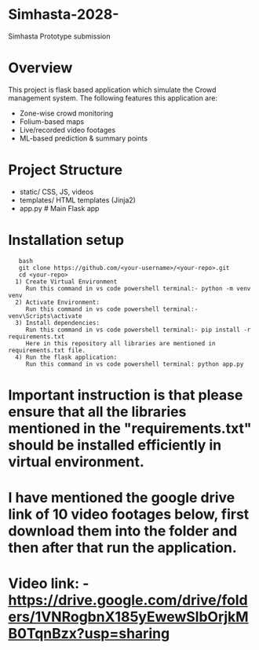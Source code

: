 # Simhasta-2028-
Simhasta Prototype submission
# Overview
This project is flask based application which simulate the Crowd management system. 
The following features this application are:
- Zone-wise crowd monitoring  
- Folium-based maps  
- Live/recorded video footages  
- ML-based prediction & summary points
# Project Structure
 - static/ CSS, JS, videos
 - templates/ HTML templates (Jinja2)
 - app.py # Main Flask app
# Installation setup
       bash
       git clone https://github.com/<your-username>/<your-repo>.git
       cd <your-repo>
      1) Create Virtual Environment 
         Run this command in vs code powershell terminal:- python -m venv venv
      2) Activate Environment:
         Run this command in vs code powershell terminal:- venv\Scripts\activate
      3) Install dependencies: 
         Run this command in vs code powershell terminal:- pip install -r requirements.txt
         Here in this repository all libraries are mentioned in requirements.txt file.
      4) Run the flask application:
         Run this command in vs code powershell terminal: python app.py
# Important instruction is that please ensure that all the libraries mentioned in the "requirements.txt" should be installed efficiently in virtual environment.
# I have mentioned the google drive link of 10 video footages below, first download them into the folder and then after that run the application.
# Video link: - https://drive.google.com/drive/folders/1VNRogbnX185yEwewSlbOrjkMB0TqnBzx?usp=sharing 
